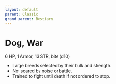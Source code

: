 ```yaml
---
layout: default
parent: Classic
grand_parent: Bestiary
---
```


# Dog, War

6 HP, 1 Armor, 13 STR, bite (d10)

- Large breeds selected by their bulk and strength.
- Not scared by noise or battle.
- Trained to fight until death if not ordered to stop.
